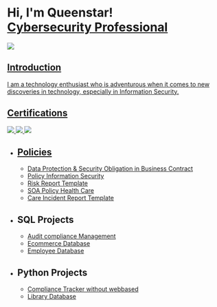 <h1>Hi, I'm Queenstar! <br/><a href="https://github.com/Queenstar1"</a> Cybersecurity Professional</a></h1>
<a href="https://www.linkedin.com/in/queenstar-mante-bonsra-4a00551a4/"><img src= "https://img.shields.io/badge/-LinkedIn-0072b1?&style=for-the-badge&logo=linkedin&logoColor=white"/>

 <h2>Introduction</h2>

I am a technology enthusiast who is adventurous when it comes to new discoveries in technology, especially in Information Security.



<h2>Certifications</h2>
<div>
<img src= "https://img.shields.io/badge/One%20Trust%20Certified%20Tech%20Risk%20%26%20Compliance%20Management-28a745?style=for-the-badge&logo=trustpilot&logoColor=white"/>
<img src= "https://img.shields.io/badge/OneTrust%20Privacy%20Management%20Professional-28a745?style=for-the-badge&logo=trustpilot&logoColor=white"/>
<img src= "https://img.shields.io/badge/Qualys%20Certified%20Specialist%3A%20PCI%20COMPLIANCE-e3342f?style=for-the-badge&logo=qualys&logoColor=white"/>
</div>

- <h2>Policies </h2>

  - <a href="https://github.com/Queenstar1/Data-Protection-and-Security-in-Business-Contract-">  Data Protection & Security Obligation in Business Contract</a>     
  - <a href="https://github.com/Queenstar1/Policy-Information-Security"> Policy Information Security</a>
  - <a href="https://github.com/Queenstar1/-Risk-Report-/tree/main">Risk Report Template</a>
  - <a href="https://github.com/Queenstar1/SOA-Policy-Health-Care">SOA Policy Health Care</a>
  - <a href="https://github.com/Queenstar1/Care-Incident-Template/tree/main">Care Incident Report Template</a>

 - <h2>SQL Projects </h2> 
  
   -  <a href="https://github.com/Queenstar1/Audit-Compliance-Management/tree/main"> Audit compliance Management</a> 
   - <a href="https://github.com/Queenstar1/EcommerceDB"> Ecommerce Database</a>
   - <a href="https://github.com/Queenstar1/Employee-Database"> Employee Database</a>


- <h2>Python Projects</h2>

  - <a href=" "> Compliance Tracker without webbased</a>
  - <a href=" "> Library Database</a>
<!--
**Queenstar1/Queenstar1** is a ✨ _special_ ✨ repository because its `README.md` (this file) appears on your GitHub profile.

Here are some ideas to get you started:

- 🔭 I’m currently working on ...
- 🌱 I’m currently learning ...
- 👯 I’m looking to collaborate on ...
- 🤔 I’m looking for help with ...
- 💬 Ask me about ...
- 📫 How to reach me: ...
- 😄 Pronouns: ...
- ⚡ Fun fact: ...
-->
